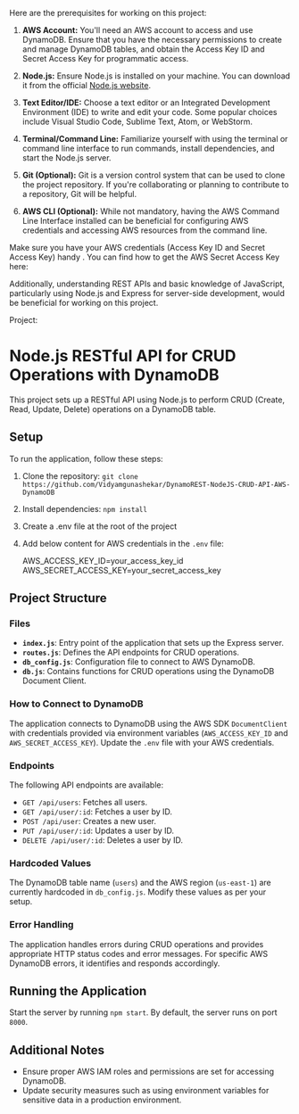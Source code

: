 Here are the prerequisites for working on this project:

1. **AWS Account:** You'll need an AWS account to access and use DynamoDB. Ensure that you have the necessary permissions to create and manage DynamoDB tables, and obtain the Access Key ID and Secret Access Key for programmatic access.

2. **Node.js:** Ensure Node.js is installed on your machine. You can download it from the official [Node.js website](https://nodejs.org/).

3. **Text Editor/IDE:** Choose a text editor or an Integrated Development Environment (IDE) to write and edit your code. Some popular choices include Visual Studio Code, Sublime Text, Atom, or WebStorm.

4. **Terminal/Command Line:** Familiarize yourself with using the terminal or command line interface to run commands, install dependencies, and start the Node.js server.

5. **Git (Optional):** Git is a version control system that can be used to clone the project repository. If you're collaborating or planning to contribute to a repository, Git will be helpful.

6. **AWS CLI (Optional):** While not mandatory, having the AWS Command Line Interface installed can be beneficial for configuring AWS credentials and accessing AWS resources from the command line.

Make sure you have your AWS credentials (Access Key ID and Secret Access Key) handy . You can find how to get the AWS Secret Access Key here: 

Additionally, understanding REST APIs and basic knowledge of JavaScript, particularly using Node.js and Express for server-side development, would be beneficial for working on this project.

Project: 

# Node.js RESTful API for CRUD Operations with DynamoDB

This project sets up a RESTful API using Node.js to perform CRUD (Create, Read, Update, Delete) operations on a DynamoDB table.

## Setup

To run the application, follow these steps:

1. Clone the repository: `git clone https://github.com/Vidyamgunashekar/DynamoREST-NodeJS-CRUD-API-AWS-DynamoDB`
2. Install dependencies: `npm install`
3. Create a .env file at the root of the project
4. Add below content for AWS credentials in the `.env` file:
   
   AWS_ACCESS_KEY_ID=your_access_key_id
   AWS_SECRET_ACCESS_KEY=your_secret_access_key
   

## Project Structure

### Files

- **`index.js`**: Entry point of the application that sets up the Express server.
- **`routes.js`**: Defines the API endpoints for CRUD operations.
- **`db_config.js`**: Configuration file to connect to AWS DynamoDB.
- **`db.js`**: Contains functions for CRUD operations using the DynamoDB Document Client.

### How to Connect to DynamoDB

The application connects to DynamoDB using the AWS SDK `DocumentClient` with credentials provided via environment variables (`AWS_ACCESS_KEY_ID` and `AWS_SECRET_ACCESS_KEY`). Update the `.env` file with your AWS credentials.

### Endpoints

The following API endpoints are available:

- `GET /api/users`: Fetches all users.
- `GET /api/user/:id`: Fetches a user by ID.
- `POST /api/user`: Creates a new user.
- `PUT /api/user/:id`: Updates a user by ID.
- `DELETE /api/user/:id`: Deletes a user by ID.

### Hardcoded Values

The DynamoDB table name (`users`) and the AWS region (`us-east-1`) are currently hardcoded in `db_config.js`. Modify these values as per your setup.

### Error Handling

The application handles errors during CRUD operations and provides appropriate HTTP status codes and error messages. For specific AWS DynamoDB errors, it identifies and responds accordingly.

## Running the Application

Start the server by running `npm start`. By default, the server runs on port `8000`.

## Additional Notes

- Ensure proper AWS IAM roles and permissions are set for accessing DynamoDB.
- Update security measures such as using environment variables for sensitive data in a production environment.
